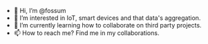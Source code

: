 - 👋 Hi, I’m @fossum
- 👀 I’m interested in IoT, smart devices and that data's aggregation.
- 🌱 I’m currently learning how to collaborate on third party projects.
- 📫 How to reach me? Find me in my collaborations.
